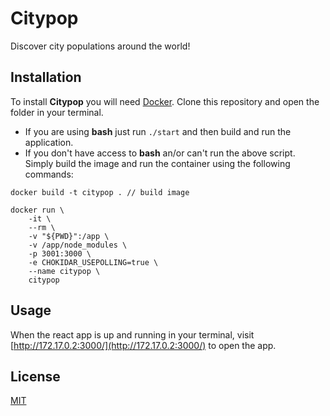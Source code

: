 # Citypop

Discover city populations around the world!

## Installation
To install **Citypop** you will need [Docker](https://www.docker.com/). Clone this repository and open the folder in your terminal.
- If you are using **bash** just run `./start` and then build and run the application.
- If you don't have access to **bash** an/or can't run the above script. Simply build the image and run the container using the following commands:

```
docker build -t citypop . // build image

docker run \
    -it \
    --rm \
    -v "${PWD}":/app \
    -v /app/node_modules \
    -p 3001:3000 \
    -e CHOKIDAR_USEPOLLING=true \
    --name citypop \
    citypop
```

## Usage
When the react app is up and running in your terminal, visit [http://172.17.0.2:3000/](http://172.17.0.2:3000/) to open the app.

## License
[MIT](https://choosealicense.com/licenses/mit/)
